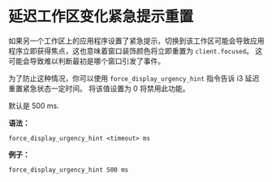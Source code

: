 # 延迟工作区变化紧急提示重置

如果另一个工作区上的应用程序设置了紧急提示，切换到该工作区可能会导致应用程序立即获得焦点，这也意味着窗口装饰颜色将立即重置为 `client.focused`。
这可能会导致难以判断最初是哪个窗口引发了事件。

为了防止这种情况，你可以使用 `force_display_urgency_hint` 指令告诉 i3 延迟重置紧急状态一定时间。
将该值设置为 0 将禁用此功能。

默认是 500 ms.

**语法：**

```
force_display_urgency_hint <timeout> ms
```

**例子：**

```
force_display_urgency_hint 500 ms
```
